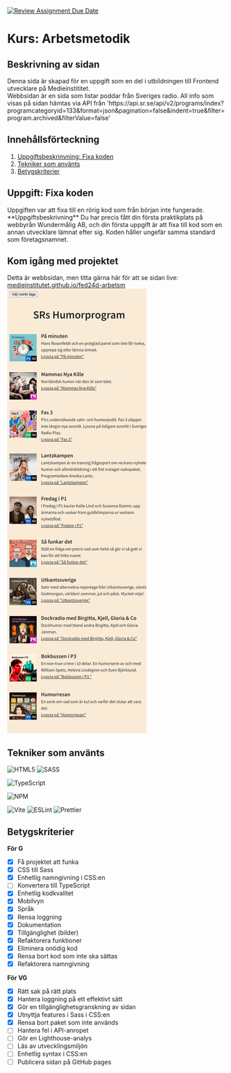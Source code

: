 [![Review Assignment Due Date](https://classroom.github.com/assets/deadline-readme-button-22041afd0340ce965d47ae6ef1cefeee28c7c493a6346c4f15d667ab976d596c.svg)](https://classroom.github.com/a/Bzh4RYwL)

# Kurs: Arbetsmetodik

## Beskrivning av sidan

<p>Denna sida är skapad för en uppgift som en del i utbildningen till Frontend utvecklare på Medieinstititet. <br>
  Webbsidan är en sida som listar poddar från Sveriges radio. All info som visas på sidan hämtas via API från 'https://api.sr.se/api/v2/programs/index?programcategoryid=133&format=json&pagination=false&indent=true&filter=program.archived&filterValue=false'
</p>

## Innehållsförteckning

1. [Uppgiftsbeskrinvning: Fixa koden](#uppgiftsbeskrivning-fixa-koden)
2. [Tekniker som använts](#tekniker-som-använts)
3. [Betygskriterier](#betygskriterier)

## Uppgift: Fixa koden

<p>Uppgiften var att fixa till en rörig kod som från början inte fungerade. <br>
**Uppgiftsbeskrivning**
Du har precis fått din första praktikplats på webbyrån Wundermålig AB, och din första uppgift är att fixa till kod som en annan utvecklare lämnat efter sig. Koden håller ungefär samma standard som företagsnamnet.</p>

## Kom igång med projektet

Detta är webbsidan, men titta gärna här för att se sidan live:
[medieinstitutet.github.io/fed24d-arbetsm](https://medieinstitutet.github.io/fed24d-arbetsmetodik-inl-1-M-Lenvik/)
![Maries lösning på uppgiften](<Arbetsmetodik SR Podcasts.png>)

## Tekniker som använts

![HTML5](https://img.shields.io/badge/html5-%23E34F26.svg?style=for-the-badge&logo=html5&logoColor=white)
![SASS](https://img.shields.io/badge/SASS-hotpink.svg?style=for-the-badge&logo=SASS&logoColor=white)

![TypeScript](https://img.shields.io/badge/typescript-%23007ACC.svg?style=for-the-badge&logo=typescript&logoColor=white)

![NPM](https://img.shields.io/badge/NPM-%23CB3837.svg?style=for-the-badge&logo=npm&logoColor=white)

![Vite](https://img.shields.io/badge/vite-%23646CFF.svg?style=for-the-badge&logo=vite&logoColor=white)
![ESLint](https://img.shields.io/badge/ESLint-4B3263?style=for-the-badge&logo=eslint&logoColor=white)
![Prettier](https://img.shields.io/badge/prettier-%23F7B93E.svg?style=for-the-badge&logo=prettier&logoColor=black)

## Betygskriterier

**För G**

- [x] Få projektet att funka
- [x] CSS till Sass
- [x] Enhetlig namngivning i CSS:en
- [ ] Konvertera till TypeScript
- [x] Enhetlig kodkvalitet
- [x] Mobilvyn
- [x] Språk
- [x] Rensa loggning
- [x] Dokumentation
- [x] Tillgänglighet (bilder)
- [x] Refaktorera funktioner
- [x] Eliminera onödig kod
- [x] Rensa bort kod som inte ska sättas
- [x] Refaktorera namngivning

**För VG**

- [x] Rätt sak på rätt plats
- [x] Hantera loggning på ett effektivt sätt
- [x] Gör en tillgänglighetsgranskning av sidan
- [x] Utnyttja features i Sass i CSS:en
- [x] Rensa bort paket som inte används
- [ ] Hantera fel i API-anropet
- [ ] Gör en Lighthouse-analys
- [ ] Läs av utvecklingsmiljön
- [ ] Enhetlig syntax i CSS:en
- [ ] Publicera sidan på GitHub pages
